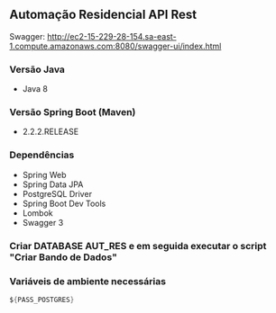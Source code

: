 
## Automação Residencial API Rest

Swagger: http://ec2-15-229-28-154.sa-east-1.compute.amazonaws.com:8080/swagger-ui/index.html


### Versão Java
- Java 8


### Versão Spring Boot (Maven)
- 2.2.2.RELEASE

### Dependências
- Spring Web
- Spring Data JPA
- PostgreSQL Driver
- Spring Boot Dev Tools
- Lombok
- Swagger 3

### Criar DATABASE AUT_RES e em seguida executar o script "Criar Bando de Dados"

### Variáveis de ambiente necessárias

```java
${PASS_POSTGRES}
```




